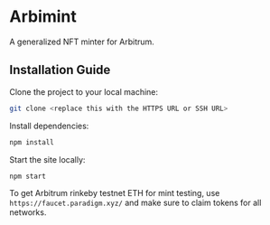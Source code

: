# Arbimint 
A generalized NFT minter for Arbitrum.

## Installation Guide
Clone the project to your local machine:
```bash
git clone <replace this with the HTTPS URL or SSH URL>
```

Install dependencies:
```bash
npm install
```

Start the site locally:
```bash
npm start
```

To get Arbitrum rinkeby testnet ETH for mint testing, use ```https://faucet.paradigm.xyz/``` and make sure to claim tokens for all networks.

